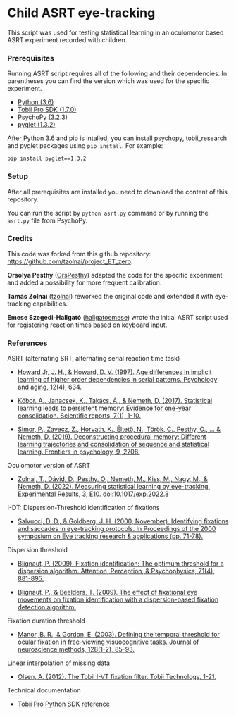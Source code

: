 # Child ASRT eye-tracking

This script was used for testing statistical learning in an oculomotor based ASRT experiment recorded with children.

### Prerequisites
Running ASRT script requires all of the following and their dependencies. In parentheses you can find the version which was used for the specific experiment.

* [Python (3.6)](https://www.python.org/downloads/)
* [Tobii Pro SDK (1.7.0)](https://pypi.org/project/tobii-research/)
* [PsychoPy (3.2.3)](https://www.psychopy.org/download.html)
* [pyglet (1.3.2)](https://pyglet.readthedocs.io/en/latest/)

After Python 3.6 and pip is intalled, you can install psychopy, tobii_research and pyglet packages using `pip install`.
For example:
```
pip install pyglet==1.3.2
```

### Setup

After all prerequisites are installed you need to download the content of this repository.

You can run the script by `python asrt.py` command or by running the `asrt.py` file from PsychoPy.

### Credits

This code was forked from this github repository: https://github.com/tzolnai/project_ET_zero.

**Orsolya Pesthy** ([OrsPesthy](https://github.com/OrsPesthy)) adapted the code for the specific experiment and added a possibility for more frequent calibration.

**Tamás Zolnai** ([tzolnai](https://github.com/tzolnai)) reworked the original code and extended it with eye-tracking capabilities.

**Emese Szegedi-Hallgató** ([hallgatoemese](https://github.com/hallgatoemese)) wrote the initial ASRT script used for registering reaction times based on keyboard input.


### References

ASRT (alternating SRT, alternating serial reaction time task)

* [Howard Jr, J. H., & Howard, D. V. (1997). Age differences in implicit learning of higher order dependencies in serial patterns. Psychology and aging, 12(4), 634.](https://www.researchgate.net/profile/James_Howard11/publication/13812889_Age_differences_in_implicit_learning_of_higher_order_dependencies_in_serial_patterns/links/0deec52423cfe984b4000000.pdf)

* [Kóbor, A., Janacsek, K., Takács, Á., & Nemeth, D. (2017). Statistical learning leads to persistent memory: Evidence for one-year consolidation. Scientific reports, 7(1), 1-10.](https://www.nature.com/articles/s41598-017-00807-3?WT.feed_name=subjects_biological-sciences)

* [Simor, P., Zavecz, Z., Horvath, K., Éltető, N., Török, C., Pesthy, O., ... & Nemeth, D. (2019). Deconstructing procedural memory: Different learning trajectories and consolidation of sequence and statistical learning. Frontiers in psychology, 9, 2708.](https://www.frontiersin.org/articles/10.3389/fpsyg.2018.02708/full)

Oculomotor version of ASRT

* [Zolnai, T., Dávid, D., Pesthy, O., Nemeth, M., Kiss, M., Nagy, M., & Nemeth, D. (2022). Measuring statistical learning by eye-tracking. Experimental Results, 3, E10. doi:10.1017/exp.2022.8](https://www.cambridge.org/core/journals/experimental-results/article/measuring-statistical-learning-by-eyetracking/03CE0A705EAB7708AB087554A74A29F1)

I-DT: Dispersion-Threshold identification of fixations

* [Salvucci, D. D., & Goldberg, J. H. (2000, November). Identifying fixations and saccades in eye-tracking protocols.
In Proceedings of the 2000 symposium on Eye tracking research & applications (pp. 71-78).](https://www.researchgate.net/publication/220811146_Identifying_fixations_and_saccades_in_eye-tracking_protocols)

Dispersion threshold

* [Blignaut, P. (2009). Fixation identification: The optimum threshold for a dispersion algorithm. Attention, Perception, & Psychophysics, 71(4), 881-895.](https://link.springer.com/article/10.3758/APP.71.4.881)

* [Blignaut, P., & Beelders, T. (2009). The effect of fixational eye movements on fixation identification with a dispersion-based fixation detection algorithm.](https://www.researchgate.net/publication/297523424_The_effect_of_fixational_eye_movements_on_fixation_identification_with_a_dispersion-based_fixation_detection_algorithm)

Fixation duration threshold

* [Manor, B. R., & Gordon, E. (2003). Defining the temporal threshold for ocular fixation in free-viewing visuocognitive tasks. Journal of neuroscience methods, 128(1-2), 85-93.](https://www.sciencedirect.com/science/article/pii/S0165027003001511)

Linear interpolation of missing data

* [Olsen, A. (2012). The Tobii I-VT fixation filter. Tobii Technology, 1-21.](https://stemedhub.org/resources/2173/download/Tobii_WhitePaper_TobiiIVTFixationFilter.pdf)

Technical documentation

* [Tobii Pro Python SDK reference](http://developer.tobiipro.com/python/python-sdk-reference-guide.html)

